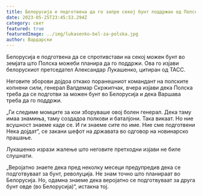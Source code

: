```yaml
---
title: Белорусија е подготвена да го запре секој бунт поддржан од Полска
date: 2023-05-25T23:45:53.294Z
category: свет
featured: true
featuredImage: ../img/lukasenko-bel-za-polska.jpg
author: Вардарски
---
```

Белорусија е подготвена да се спротивстави на секој можен бунт во земјата што Полска можеби планира да го поддржи. Ова го изјави белорускиот претседател Александар Лукашенко, цитиран од ТАСС.

Неговите зборови дојдоа откако поранешниот командант на полските копнени сили, генерал Валдемар Скржипчак, вчера изјави дека Полска треба да се подготви за можен бунт во Белорусија и дека Варшава треба да го поддржи.

„Ги следиме момците за кои зборуваше овој болен генерал. Дека таму имаа знамиња, таму создадоа полкови и баталјони. Така викаат. Но ние всушност знаеме каде се. И ги знаеме сите по име. Ние сме подготвени Нека дојдат“, се закани шефот на државата во одговор на новинарско прашање.

Лукашенко изрази жалење што неговите претходни изјави не биле слушнати.

„Веројатно знаете дека пред неколку месеци предупредив дека се подготвуваат за бунт, револуција. Не знам точно што планираат во Белорусија. Но, одамна знаеме дека веројатно се подготвуваат за друга бунт овде (во Белорусија)“, истакна тој.